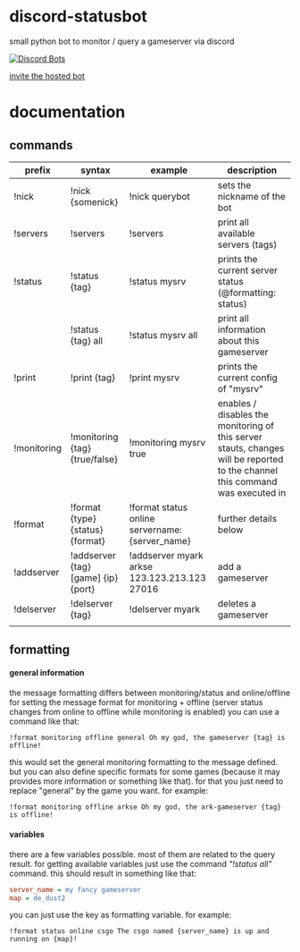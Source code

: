 # discord-statusbot
small python bot to monitor / query a gameserver via discord

[![Discord Bots](https://discordbots.org/api/widget/496764374338240514.svg)](https://discordbots.org/bot/496764374338240514)

[invite the hosted bot](https://discordapp.com/oauth2/authorize?client_id=496764374338240514&scope=bot&permissions=0)

# documentation
## commands
| **prefix**  | **syntax**                          | **example**                                     | **description**                                                                                                              |
|-------------|-------------------------------------|-------------------------------------------------|------------------------------------------------------------------------------------------------------------------------------|
| !nick       | !nick {somenick}                    | !nick querybot                                  | sets the nickname of the bot                                                                                                 |
| !servers    | !servers                            | !servers                                        | print all available servers (tags)                                                                                           |
| !status     | !status {tag}                       | !status mysrv                                   | prints the current server status (@formatting: status)                                                                       |
|             | !status {tag} all                   | !status mysrv all                               | print all information about this gameserver                                                                                  |
| !print      | !print {tag}                        | !print mysrv                                    | prints the current config of "mysrv"                                                                                         |
| !monitoring | !monitoring {tag} {true/false}      | !monitoring mysrv true                          | enables / disables the monitoring of this server stauts, changes will be reported to the channel this command was executed in |
| !format     | !format {type} {status} {format}    | !format status online servername: {server_name} | further details below                                                                                                        |
| !addserver  | !addserver {tag} [game] {ip} {port} | !addserver myark arkse 123.123.213.123 27016    | add a gameserver                                                                                                             |
| !delserver  | !delserver {tag}                    | !delserver myark                                | deletes a gameserver                                                                                                         |
                                                                                                   |

## formatting
#### general information
the message formatting differs between monitoring/status and online/offline
for setting the message format for monitoring + offline (server status changes from online to offline while monitoring is enabled) you can use a command like that:

`!format monitoring offline general Oh my god, the gameserver {tag} is offline!`

this would set the general monitoring formatting to the message defined. but you can also define specific formats for some games (because it may provides more information or something like that). for that you just need to replace "general" by the game you want. for example:

`!format monitoring offline arkse Oh my god, the ark-gameserver {tag} is offline!`

#### variables
there are a few variables possible. most of them are related to the query result. for getting available variables just use the command *"!status <tag> all"* command. this should result in something like that:
```ini
server_name = my fancy gameserver
map = de_dust2
```

you can just use the key as formatting variable. for example:

`!format status online csgo The csgo named {server_name} is up and running on {map}!`
